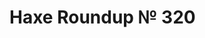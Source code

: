 [_template]: ../templates/roundup.html
[date]: / "2015-05-15 10:08:00"
[modified]: / "2015-05-15 10:08:00"
[published]: / "2015-05-15 10:08:00"
[“”]: a ""
# Haxe Roundup № 320